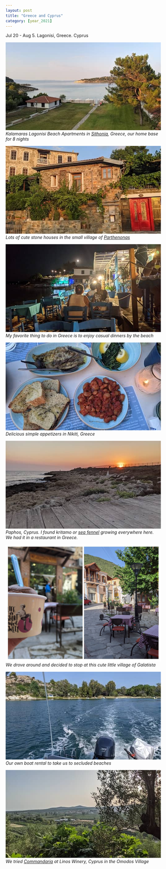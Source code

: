 ```yaml
---
layout: post
title: "Greece and Cyprus"
category: [year_2021]
---
```

Jul 20 - Aug 5. Lagonisi, Greece. Cyprus

![](images/greece7.jpg)
_Kalamaras Lagonisi Beach Apartments in [Sithonia](https://en.wikipedia.org/wiki/Sithonia), Greece, our home base for 8 nights_

![](images/greece6.jpg)
_Lots of cute stone houses in the small village of [Parthenonas](https://sithoniagreece.com/halkidiki/neos-marmaras/see/parthenonas-sithonia-halkidiki/)_

![](images/greece5.jpg)
_My favorite thing to do in Greece is to enjoy casual dinners by the beach_

![](images/greece4.jpg)
_Delicious simple appetizers in Nikiti, Greece_

![](images/cyprus1.jpg)
_Paphos, Cyprus. I found kritamo or [sea fennel](https://en.wikipedia.org/wiki/Crithmum) growing everywhere here. We had it in a restaurant in Greece._

![](images/greece3.jpg)
_We drove around and decided to stop at this cute little village of Galatista_

![](images/greece2.jpg)
_Our own boat rental to take us to secluded beaches_

![](images/greece1.jpg)
_We tried [Commandaria](https://en.wikipedia.org/wiki/Commandaria) at Linos Winery, Cyprus in the Omodos Village_